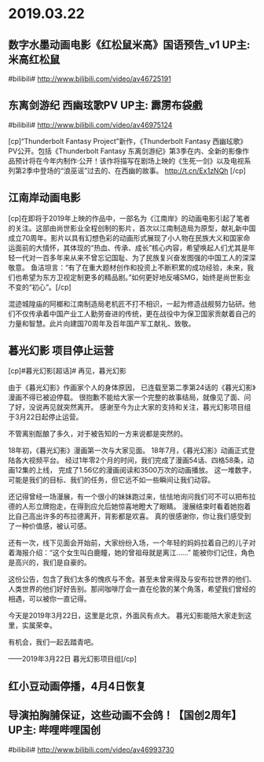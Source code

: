 # 2019.03.22

## 数字水墨动画电影《红松鼠米高》国语预告_v1 UP主: 米高红松鼠 
#bilibili# http://www.bilibili.com/video/av46725191


## 东离剑游纪 西幽玹歌PV UP主: 霹雳布袋戲 
#bilibili# http://www.bilibili.com/video/av46975124

[cp]“Thunderbolt Fantasy Project”新作，《Thunderbolt Fantasy 西幽玹歌》PV公开。包括《Thunderbolt Fantasy 东离剑游纪》第3季在内、全新的影像作品预计将在今年内制作·公开！该作将描写在剧场上映的《生死一剑》以及电视系列第2季中登场的“浪巫谣”过去的、在西幽的故事。 http://t.cn/Ex1zNQh ​​​[/cp]


## 江南岸动画电影

[cp]在即将于2019年上映的作品中，一部名为《江南岸》的动画电影引起了笔者的关注。这部由尚世影业全程创制的影片，首次以江南制造局为原型，献礼新中国成立70周年。影片以具有幻想色彩的动画形式展现了小人物在民族大义和国家命运面前的大情怀，其体现的“热血、传承、成长”核心内容，希望唤起人们尤其是年轻一代对一百多年来从来不曾忘记国耻、为了民族复兴奋发图强的中国工人的深深敬意。
鱼洁坦言：“有了在重大题材创作和投资上不断积累的成功经验，未来，我们也希望为东方卫视定制更多的精品剧。”如何更好地反哺SMG，始终是尚世影业不变的“初心”。[/cp]

混迹城隍庙的阿榔和江南制造局老机匠不打不相识，一起为修造战舰努力钻研。他们不仅传承着中国产业工人勤劳奋进的传统，更在战役中为保卫国家贡献着自己的力量和智慧。此片向建国70周年及百年国产军工献礼、致敬。


## 暮光幻影 项目停止运营

[cp]#暮光幻影[超话]# 再见，暮光幻影

由于《暮光幻影》作画家个人的身体原因，
已连载至第二季第24话的《暮光幻影》漫画不得已被迫停载。
很抱歉不能给大家一个完整的故事结局，就像见了面、问了好，没说再见就突然离开。
感谢至今为止大家的支持和关注，暮光幻影项目组于3月22日起停止运营。

不管离别酝酿了多久，对于被告知的一方来说都是突然的。

18年初，《暮光幻影》漫画第一次与大家见面。
18年7月，《暮光幻影》动画正式登陆各大视频平台。
经过1年零2个月的时间，我们完成了漫画54话、四格58条，动画12集的上线，
完成了1.56亿的漫画阅读和3500万次的动画播放。
这一堆数字，可能是我们的目标、我们的任务，但它远不如一些瞬间让我们动容。

还记得曾经一场漫展，有一个很小的妹妹跑过来，怯怯地询问我们可不可以把布拉德的人形立牌抱走，在得到应允后她惊喜地瞪大了眼睛。
漫展结束时看着她抱着比自己高出许多的布拉德离开，背影都是欢喜。
真的很感谢你，你让我们感受到了一种价值感，被认可感。

还有一次，线下见面会开始前，大家纷纷入场，一个年轻的妈妈拉着自己的儿子对着海报介绍：“这个女生叫白鹿瞳，她的曾祖母就是离江……”
能被你们记住，角色是高兴的，我们是自豪的。

这份公告，包含了我们太多的愧疚与不舍。甚至未曾来得及与安布拉世界的他们、人类世界的他们好好告别。那间咖啡厅会一直在伦敦的某个角落，希望我们曾经的相遇，可以被你一直记得。

今天是2019年3月22日，这里是北京，外面风有点大。
暮光幻影能陪大家走到这里，实属荣幸。

有机会，我们一起去踏青吧。

——2019年3月22日
暮光幻影项目组[/cp]


## 红小豆动画停播，4月4日恢复

## 导演拍胸脯保证，这些动画不会鸽！【国创2周年】 UP主: 哔哩哔哩国创 
#bilibili# http://www.bilibili.com/video/av46993730

